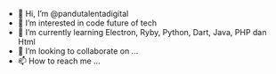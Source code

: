 - 👋 Hi, I’m @pandutalentadigital
- 👀 I’m interested in code future of tech
- 🌱 I’m currently learning Electron, Ryby, Python, Dart, Java, PHP dan Html
- 💞️ I’m looking to collaborate on ...
- 📫 How to reach me ...

<!---
pandutalentadigital/pandutalentadigital is a ✨ special ✨ repository because its `README.md` (this file) appears on your GitHub profile.
You can click the Preview link to take a look at your changes.
--->
